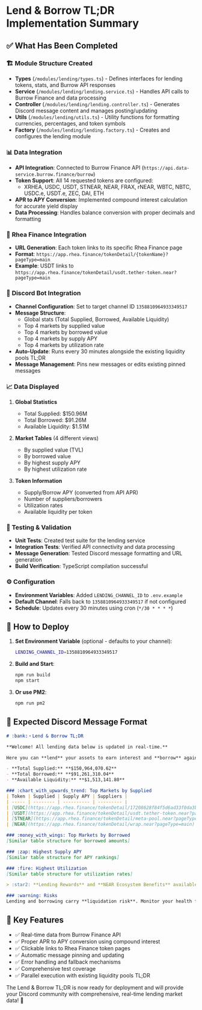 # Lend & Borrow TL;DR Implementation Summary

## ✅ What Has Been Completed

### 🏗️ **Module Structure Created**
- **Types** (`/modules/lending/types.ts`) - Defines interfaces for lending tokens, stats, and Burrow API responses
- **Service** (`/modules/lending/lending.service.ts`) - Handles API calls to Burrow Finance and data processing
- **Controller** (`/modules/lending/lending.controller.ts`) - Generates Discord message content and manages posting/updating
- **Utils** (`/modules/lending/utils.ts`) - Utility functions for formatting currencies, percentages, and token symbols
- **Factory** (`/modules/lending/lending.factory.ts`) - Creates and configures the lending module

### 📊 **Data Integration**
- **API Integration**: Connected to Burrow Finance API (`https://api.data-service.burrow.finance/burrow`)
- **Token Support**: All 14 requested tokens are configured:
  - XRHEA, USDC, USDT, STNEAR, NEAR, FRAX, rNEAR, WBTC, NBTC, USDC.e, USDT.e, ZEC, DAI, ETH
- **APR to APY Conversion**: Implemented compound interest calculation for accurate yield display
- **Data Processing**: Handles balance conversion with proper decimals and formatting

### 🔗 **Rhea Finance Integration**
- **URL Generation**: Each token links to its specific Rhea Finance page
- **Format**: `https://app.rhea.finance/tokenDetail/{tokenName}?pageType=main`
- **Example**: USDT links to `https://app.rhea.finance/tokenDetail/usdt.tether-token.near?pageType=main`

### 🤖 **Discord Bot Integration**
- **Channel Configuration**: Set to target channel ID `1358810964933349517`
- **Message Structure**: 
  - Global stats (Total Supplied, Borrowed, Available Liquidity)
  - Top 4 markets by supplied value
  - Top 4 markets by borrowed value  
  - Top 4 markets by supply APY
  - Top 4 markets by utilization rate
- **Auto-Update**: Runs every 30 minutes alongside the existing liquidity pools TL;DR
- **Message Management**: Pins new messages or edits existing pinned messages

### 📈 **Data Displayed**
1. **Global Statistics**
   - Total Supplied: $150.96M
   - Total Borrowed: $91.26M
   - Available Liquidity: $1.51M

2. **Market Tables** (4 different views)
   - By supplied value (TVL)
   - By borrowed value
   - By highest supply APY
   - By highest utilization rate

3. **Token Information**
   - Supply/Borrow APY (converted from API APR)
   - Number of suppliers/borrowers
   - Utilization rates
   - Available liquidity per token

### 🧪 **Testing & Validation**
- **Unit Tests**: Created test suite for the lending service
- **Integration Tests**: Verified API connectivity and data processing
- **Message Generation**: Tested Discord message formatting and URL generation
- **Build Verification**: TypeScript compilation successful

### ⚙️ **Configuration**
- **Environment Variables**: Added `LENDING_CHANNEL_ID` to `.env.example`
- **Default Channel**: Falls back to `1358810964933349517` if not configured
- **Schedule**: Updates every 30 minutes using cron (`*/30 * * * *`)

## 🚀 **How to Deploy**

1. **Set Environment Variable** (optional - defaults to your channel):
   ```bash
   LENDING_CHANNEL_ID=1358810964933349517
   ```

2. **Build and Start**:
   ```bash
   npm run build
   npm start
   ```

3. **Or use PM2**:
   ```bash
   npm run pm2
   ```

## 📱 **Expected Discord Message Format**

```markdown
# :bank:・Lend & Borrow TL;DR

**Welcome! All lending data below is updated in real-time.**  

Here you can **lend** your assets to earn interest and **borrow** against your collateral.

- **Total Supplied:** **$150,964,070.62**  
- **Total Borrowed:** **$91,261,310.04**  
- **Available Liquidity:** **$1,513,141.80**  

### :chart_with_upwards_trend: Top Markets by Supplied
| Token | Supplied | Supply APY | Suppliers |
| ----- | -------- | ---------- | --------- |
| [USDC](https://app.rhea.finance/tokenDetail/17208628f84f5d6ad33f0da3bbbeb27ffcb398eac501a31bd6ad2011e36133a1?pageType=main) | $52.48M | 6.13% | 15,489 |
| [USDT](https://app.rhea.finance/tokenDetail/usdt.tether-token.near?pageType=main) | $47.71M | 5.68% | 23,907 |
| [STNEAR](https://app.rhea.finance/tokenDetail/meta-pool.near?pageType=main) | $32.96M | 0.00% | 1,117 |
| [NEAR](https://app.rhea.finance/tokenDetail/wrap.near?pageType=main) | $6.42M | 1.84% | 32,677 |

### :money_with_wings: Top Markets by Borrowed
[Similar table structure for borrowed amounts]

### :zap: Highest Supply APY
[Similar table structure for APY rankings]

### :fire: Highest Utilization
[Similar table structure for utilization rates]

> :star2: **Lending Rewards** and **NEAR Ecosystem Benefits** available!

### :warning: Risks
Lending and borrowing carry **liquidation risk**. Monitor your health factor closely.
```

## 🎯 **Key Features**

- ✅ Real-time data from Burrow Finance API
- ✅ Proper APR to APY conversion using compound interest
- ✅ Clickable links to Rhea Finance token pages
- ✅ Automatic message pinning and updating
- ✅ Error handling and fallback mechanisms
- ✅ Comprehensive test coverage
- ✅ Parallel execution with existing liquidity pools TL;DR

The Lend & Borrow TL;DR is now ready for deployment and will provide your Discord community with comprehensive, real-time lending market data! 🎉
